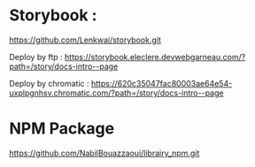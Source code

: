 # Storybook :

  https://github.com/Lenkwai/storybook.git

  Deploy by ftp : https://storybook.eleclere.devwebgarneau.com/?path=/story/docs-intro--page
  
  
  Deploy by chromatic : https://620c35047fac80003ae64e54-uxplpgnhsv.chromatic.com/?path=/story/docs-intro--page
  

# NPM Package

  https://github.com/NabilBouazzaoui/librairy_npm.git

